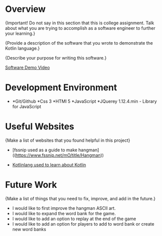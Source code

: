 # Overview

{Important! Do not say in this section that this is college assignment. Talk about what you are trying to accomplish as a software engineer to further your learning.}

{Provide a description of the software that you wrote to demonstrate the Kotlin language.}

{Describe your purpose for writing this software.}


[Software Demo Video](http://youtube.link.goes.here)

# Development Environment

* *Git/Github *Css 3 *HTMl 5 *JavaScript *JQuerey 1.12.4.min - Library for JavaScript

# Useful Websites

{Make a list of websites that you found helpful in this project}

- [fssnip used as a guide to make hangman] ((https://www.fssnip.net/mO/title/Hangman))

- [Kotlinlang used to learn about Kotlin]((https://kotlinlang.org/docs/getting-started.html))

# Future Work

{Make a list of things that you need to fix, improve, and add in the future.}

- I would like to first improve the hangman ASCII art. 
- I would like to expand the word bank for the game. 
- I would like to add an option to replay at the end of the game
- I would like to add an option for players to add to word bank or create new word banks
  
 
